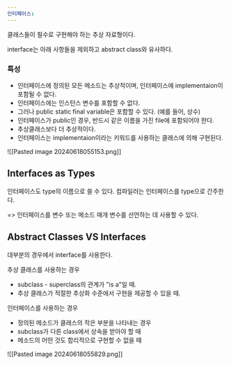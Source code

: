 ```yaml
---
인터페이스:
---
```

클래스들이 필수로 구현해야 하는 추상 자료형이다. 

interface는 아래 사항들을 제외하고 abstract class와 유사하다.
### 특성
- 인터페이스에 정의된 모든 메소드는 추상적이며, 인터페이스에 implementaion이 포함될 수 없다.
- 인터페이스에는 인스턴스 변수를 포함할 수 없다.
- 그러나 public static final variable은 포함할 수 있다. (예를 들어, 상수)
- 인터페이스가 public인 경우, 반드시 같은 이름을 가진 file에 포함되어야 한다.
- 추상클래스보다 더 추상적이다.
- 인터페이스는 implementaion이라는 키워드를 사용하는 클래스에 의해 구현된다.


![[Pasted image 20240618055153.png]]

## Interfaces as Types
인터페이스도 type의 이름으로 쓸 수 있다.
컴파일러는 인터페이스를 type으로 간주한다.

=> 인터페이스를 변수 또는 메소드 매개 변수를 선언하는 데 사용할 수 있다.


## Abstract Classes VS Interfaces
대부분의 경우에서 interface를 사용한다.

추상 클래스를 사용하는 경우
- subclass - superclass의 관계가 "is a"일 때.
- 추상 클래스가 적절한 추상화 수준에서 구현을 제공할 수 있을 때.

인터페이스를 사용하는 경우
- 정의된 메소드가 클래스의 작은 부분을 나타내는 경우
- subclass가 다른 class에서 상속을 받아야 할 때
-  메소드의 어떤 것도 합리적으로 구현할 수 없을 때 


![[Pasted image 20240618055829.png]]


